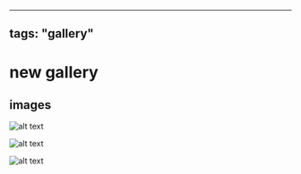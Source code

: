 
---
tags: "gallery"
---
# new gallery

## images


![alt text](https://files.slack.com/files-pri/T0HTW3H0V-F05PU8ZMM6J/untitled_01_4-clr-bw.png?pub_secret=1ffbb695c8)

![alt text](https://files.slack.com/files-pri/T0HTW3H0V-F05Q12L64JW/untitled_01_6-clr-bw.png?pub_secret=06136f0ca2)

![alt text](https://files.slack.com/files-pri/T0HTW3H0V-F05Q3FAEPB6/untitled_01_5-clr-bw.png?pub_secret=8848465226)

